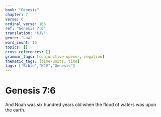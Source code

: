 ```yaml
---
book: "Genesis"
chapter: 7
verse: 6
ordinal_verse: 166
ref: "Genesis 7:6"
translation: "KJV"
genre: "Law"
word_count: 16
topics: []
cross_references: []
grammar_tags: [conjunctive-opener, negation]
thematic_tags: [time-units, time]
tags: ["Bible","KJV","Genesis"]
---
```


# Genesis 7:6

And Noah was six hundred years old when the flood of waters was upon the earth.
